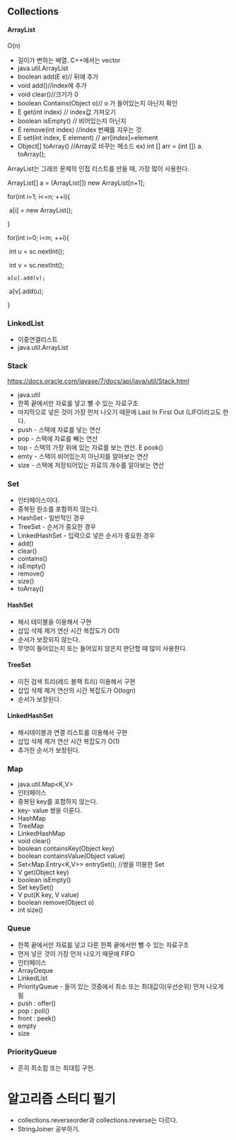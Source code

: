 ## Collections

#### ArrayList

O(n)

* 길이가 변하는 배열. C++에서는 vector
* java.util.ArrayList<E>
* boolean add(E e)// 뒤에 추가   
* void add()//index에 추가
* void clear()//크기가 0
* boolean Contains(Object o)// o 가 들어있는지 아닌지 확인
* E get(int index) // index값 가져오기
* boolean isEmpty() // 비어있는지 아닌지
* E remove(int index) //index 번째를 지우는 것.
* E set(int index, E element) // arr[index]=element
* Object[] toArray() //Array로 바꾸는 메소드 ex) int [] arr = (int []) a. toArray();



ArrayList는 그래프 문제의 인접 리스트를 만들 때, 가장 많이 사용한다.

ArrayList<Integer>[] a = (ArrayList<Integer>[]) new ArrayList[n+1];

for(int i=1; i<=n; ++i){

​	a[i] = new ArrayList<Integer>();

}

for(int i=0; i<m; ++i){

​	int u = sc.nextInt();

​	int v = sc.nextInt();

 	a[u].add(v);

​	a[v].add(u);

}





### LinkedList

* 이중연결리스트
* java.util.ArrayList<E>



### Stack

 https://docs.oracle.com/javase/7/docs/api/java/util/Stack.html

* java.util
* 한쪽 끝에서만 자료를 넣고 뺼 수 있는 자료구조
* 마지막으로 넣은 것이 가장 먼저 나오기 때문에 Last In First Out (LIFO)라고도 한다.
* push - 스택에 자료를 넣는 연산
* pop - 스택에 자료를 빼는 연산
* top - 스택의 가장 위에 있는 자료를 보는 연산.  E pook()
* emty - 스택이 비어있는지 아닌지를 알아보는 연산
* size - 스택에 저장되어있는 자료의 개수를 알아보는 연산



### Set

* 인터페이스이다.
* 중복된 원소를 포함하지 않는다.
* HashSet - 일반적인 경우
* TreeSet - 순서가 중요한 경우
* LinkedHashSet - 입력으로 넣은 순서가 중요한 경우
* add()
* clear()
* contains()
* isEmpty()
* remove()
* size()
* toArray()



#### HashSet

* 해시 테이블을 이용해서 구현
* 삽입 삭제 제거 연산 시간 복잡도가 O(1)
* 순서가 보장되지 않는다.
* 무엇이 들어있는지 또는 들어있지 않은지 판단할 때 많이 사용한다.





#### TreeSet

* 이진 검색 트리(레드 블랙 트리) 이용해서 구현
* 삽입 삭제 제거 연산의 시간 복잡도가 O(logn)
* 순서가 보장된다.



#### LinkedHashSet

* 해시테이블과 연결 리스트를 이용해서 구현
* 삽입 삭제 제거 연산 시간 복잡도가 O(1)
* 추가한 순서가 보장된다.





### Map

* java.util.Map<K,V>
* 인터페이스
* 중복된 key를 포함하지 않는다.
* key- value 쌍을 이룬다.
* HashMap
* TreeMap
* LinkedHashMap
* void clear()
* boolean containsKey(Object key)
* boolean containsValue(Object value)
* Set<Map.Entry<K,V>> entrySet(); //쌍을 이용한 Set
* V get(Object key)
* boolean isEmpty()
* Set<K> keySet()
* V put(K key, V value)
* boolean remove(Object o)
* int size()



### Queue

* 한쪽 끝에서만 자료를 넣고 다른 한쪽 끝에서만 뺄 수 있는 자료구조
* 먼저 넣은 것이 가장 먼저 나오기 때문에 FIFO
* 인터페이스
* ArrayDeque
* LinkedList
* PriorityQueue - 들어 있는 것중에서 최소 또는 최대값이(우선순위) 먼저 나오게 됨
* push : offer()
* pop : poll()
* front : peek()
* empty
* size





### PriorityQueue

* 흔히 최소힙 또는 최대힙 구현.



# 알고리즘 스터디 필기

* collections.reverseorder과 collections.reverse는 다르다.
* StringJoiner 공부하기.